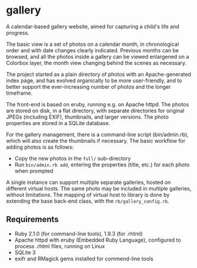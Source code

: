 gallery
=======

A calendar-based gallery website, aimed for capturing a child's life and progress.

The basic view is a set of photos on a calendar month, in chronological order and with date changes clearly indicated. Previous months can be browsed, and all the photos inside a gallery can be viewed enlargened on a Colorbox layer, the month view changing behind the scenes as necessary.

The project started as a plain directory of photos with an Apache-generated index page, and has evolved organically to be more user-friendly, and to better support the ever-increasing number of photos and the longer timeframe.

The front-end is based on eruby, running e.g. on Apache httpd. The photos are stored on disk, in a flat directory, with separate directories for original JPEGs (including EXIF), thumbnails, and larger versions. The photo properties are stored in a SQLite database.

For the gallery management, there is a command-line script (bin/admin.rb), which will also create the thumbnails if necessary. The basic workflow for adding photos is as follows:

* Copy the new photos in the `full/` sub-directory
* Run `bin/admin.rb add`, entering the properties (title, etc.) for each photo when prompted

A single instance can support multiple separate galleries, hosted on different virtual hosts. The same photo may be included in multiple galleries, without limitations. The mapping of virtual host to library is done by extending the base back-end class, with the `rb/gallery_config.rb`.


Requirements
------------

* Ruby 2.1.0 (for command-line tools), 1.9.3 (for .rhtml)
* Apache httpd with eruby (Embedded Ruby Language), configured to process .rhtml files, running on Linux
* SQLite 3
* exifr and RMagick gems installed for commend-line tools
